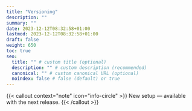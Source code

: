 ```yaml
---
title: "Versioning"
description: ""
summary: ""
date: 2023-12-12T08:32:58+01:00
lastmod: 2023-12-12T08:32:58+01:00
draft: false
weight: 650
toc: true
seo:
  title: "" # custom title (optional)
  description: "" # custom description (recommended)
  canonical: "" # custom canonical URL (optional)
  noindex: false # false (default) or true
---
```


{{< callout context="note" icon="info-circle" >}}
New setup — available with the next release.
{{< /callout >}}
